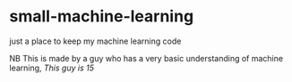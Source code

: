 # small-machine-learning
just a place to keep my machine learning code

NB This is made by a guy who has a very basic understanding of machine learning, *This guy is 15*

